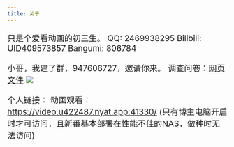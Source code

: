 ```yaml
---
title: 关于
---
```

只是个爱看动画的初三生。
QQ: 2469938295
Bilibili: [UID409573857](https://space.bilibili.com/409573857)
Bangumi: [806784](https://bgm.tv/user/806784)

小哥，我建了群，947606727，邀请你来。
调查问卷：[网页](https://kaoshi.wjx.top/vm/mFxzwOA.aspx) [文件](/about/exam.pdf)
![](/about/group.png)

个人链接：
动画观看：https://video.u422487.nyat.app:41330/
(只有博主电脑开启时才可访问，且新番基本部署在性能不佳的NAS，做种时无法访问)
<style>
    p {font-size: 14pt;}
</style>